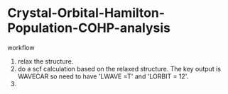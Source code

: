 # Crystal-Orbital-Hamilton-Population-COHP-analysis
workflow
1. relax the structure.
2. do a scf calculation based on the relaxed structure. The key output is WAVECAR so need to have 'LWAVE =T' and 'LORBIT = 12'.
3. 
